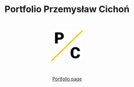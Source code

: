 ﻿
<h1 align="center">
  Portfolio Przemysław Cichoń
</h1>
 <br>
<p align="center" >
  <a href="https://przemyslawcichon.netlify.app/">
    <img alt="Gatsby" src="https://github.com/Przemeq25/portfolio-page/blob/main/src/images/Logo.png" width="100" />
  </a>
</p>
<br>
<p align="center">
    <a href="https://przemyslawcichon.netlify.app/">
       Portfolio page
    </a>
</p>




